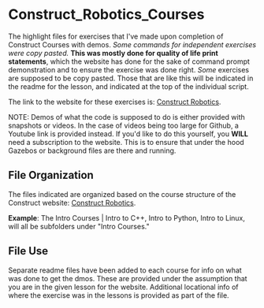 # Construct_Robotics_Courses
The highlight files for exercises that I've made upon completion of Construct Courses with demos. *Some commands for independent exercises were copy pasted.* **This was mostly done for quality of life print statements**, which the website has done for the sake of command prompt demonstration and to ensure the exercise was done right. *Some* exercises are supposed to be copy pasted. Those that are like this will be indicated in the readme for the lesson, and indicated at the top of the individual script.

The link to the website for these exercises is: [Construct Robotics](https://app.theconstructsim.com/).

NOTE: Demos of what the code is supposed to do is either provided with snapshots or videos. In the case of videos being too large for Github, a Youtube link is provided instead. If you'd like to do this yourself, you **WILL** need a subscription to the website. This is to ensure that under the hood Gazebos or background files are there and running. 

## File Organization
The files indicated are organized based on the course structure of the Construct website: [Construct Robotics](https://app.theconstructsim.com/). 

**Example**: The Intro Courses | Intro to C++, Intro to Python, Intro to Linux, will all be subfolders under "Intro Courses."

## File Use
Separate readme files have been added to each course for info on what was done to get the dmos. These are provided under the assumption that you are in the given lesson for the website. Additional locational info of where the exercise was in the lessons is provided as part of the file.
